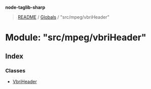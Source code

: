 **node-taglib-sharp**

> [README](../README.md) / [Globals](../globals.md) / "src/mpeg/vbriHeader"

# Module: "src/mpeg/vbriHeader"

## Index

### Classes

* [VbriHeader](../classes/_src_mpeg_vbriheader_.vbriheader.md)
